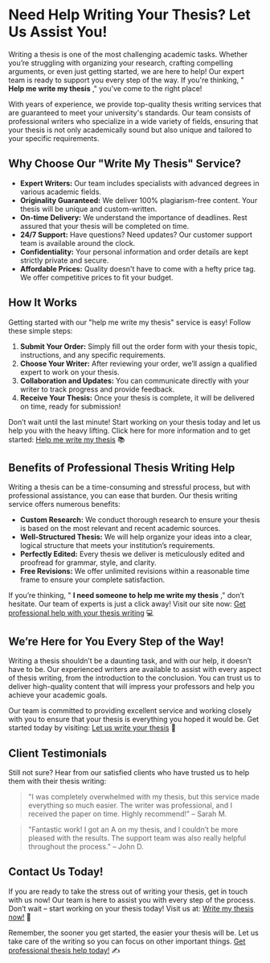 # Need Help Writing Your Thesis? Let Us Assist You!

Writing a thesis is one of the most challenging academic tasks. Whether you’re struggling with organizing your research, crafting compelling arguments, or even just getting started, we are here to help! Our expert team is ready to support you every step of the way. If you're thinking, " **Help me write my thesis** ," you've come to the right place!

With years of experience, we provide top-quality thesis writing services that are guaranteed to meet your university's standards. Our team consists of professional writers who specialize in a wide variety of fields, ensuring that your thesis is not only academically sound but also unique and tailored to your specific requirements.

## Why Choose Our "Write My Thesis" Service?

- **Expert Writers:** Our team includes specialists with advanced degrees in various academic fields.
- **Originality Guaranteed:** We deliver 100% plagiarism-free content. Your thesis will be unique and custom-written.
- **On-time Delivery:** We understand the importance of deadlines. Rest assured that your thesis will be completed on time.
- **24/7 Support:** Have questions? Need updates? Our customer support team is available around the clock.
- **Confidentiality:** Your personal information and order details are kept strictly private and secure.
- **Affordable Prices:** Quality doesn't have to come with a hefty price tag. We offer competitive prices to fit your budget.

## How It Works

Getting started with our "help me write my thesis" service is easy! Follow these simple steps:

1. **Submit Your Order:** Simply fill out the order form with your thesis topic, instructions, and any specific requirements.
2. **Choose Your Writer:** After reviewing your order, we’ll assign a qualified expert to work on your thesis.
3. **Collaboration and Updates:** You can communicate directly with your writer to track progress and provide feedback.
4. **Receive Your Thesis:** Once your thesis is complete, it will be delivered on time, ready for submission!

Don’t wait until the last minute! Start working on your thesis today and let us help you with the heavy lifting. Click here for more information and to get started: [Help me write my thesis](https://tinyurl.com/topessay?keyword=help+me+write+my+thesis) 📚

## Benefits of Professional Thesis Writing Help

Writing a thesis can be a time-consuming and stressful process, but with professional assistance, you can ease that burden. Our thesis writing service offers numerous benefits:

- **Custom Research:** We conduct thorough research to ensure your thesis is based on the most relevant and recent academic sources.
- **Well-Structured Thesis:** We will help organize your ideas into a clear, logical structure that meets your institution’s requirements.
- **Perfectly Edited:** Every thesis we deliver is meticulously edited and proofread for grammar, style, and clarity.
- **Free Revisions:** We offer unlimited revisions within a reasonable time frame to ensure your complete satisfaction.

If you’re thinking, " **I need someone to help me write my thesis** ," don’t hesitate. Our team of experts is just a click away! Visit our site now: [Get professional help with your thesis writing](https://tinyurl.com/topessay?keyword=help+me+write+my+thesis) 💻

## We’re Here for You Every Step of the Way!

Writing a thesis shouldn’t be a daunting task, and with our help, it doesn’t have to be. Our experienced writers are available to assist with every aspect of thesis writing, from the introduction to the conclusion. You can trust us to deliver high-quality content that will impress your professors and help you achieve your academic goals.

Our team is committed to providing excellent service and working closely with you to ensure that your thesis is everything you hoped it would be. Get started today by visiting: [Let us write your thesis](https://tinyurl.com/topessay?keyword=help+me+write+my+thesis) 📝

## Client Testimonials

Still not sure? Hear from our satisfied clients who have trusted us to help them with their thesis writing:

> "I was completely overwhelmed with my thesis, but this service made everything so much easier. The writer was professional, and I received the paper on time. Highly recommend!" – Sarah M.

> "Fantastic work! I got an A on my thesis, and I couldn’t be more pleased with the results. The support team was also really helpful throughout the process." – John D.

## Contact Us Today!

If you are ready to take the stress out of writing your thesis, get in touch with us now! Our team is here to assist you with every step of the process. Don’t wait – start working on your thesis today! Visit us at: [Write my thesis now!](https://tinyurl.com/topessay?keyword=help+me+write+my+thesis) 📑

Remember, the sooner you get started, the easier your thesis will be. Let us take care of the writing so you can focus on other important things. [Get professional thesis help today!](https://tinyurl.com/topessay?keyword=help+me+write+my+thesis) ✍️
